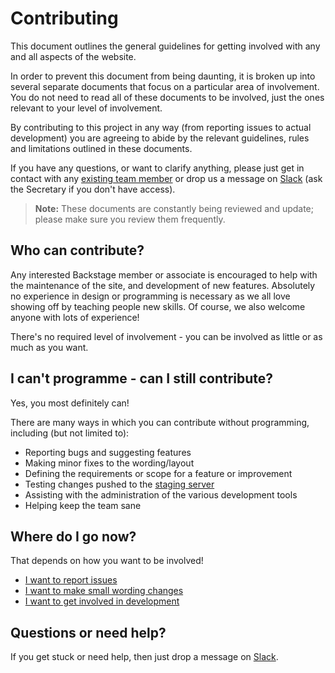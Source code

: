 # Contributing

This document outlines the general guidelines for getting involved with
any and all aspects of the website.

In order to prevent this document from being daunting, it is broken up
into several separate documents that focus on a particular area of
involvement. You do not need to read all of these documents to be
involved, just the ones relevant to your level of involvement.

By contributing to this project in any way (from reporting issues to
actual development) you are agreeing to abide by the relevant
guidelines, rules and limitations outlined in these documents.

If you have any questions, or want to clarify anything, please just get
in contact with any [existing team member][team-members] or drop us a
message on [Slack][slack] (ask the Secretary if you don't have access).

> **Note:** These documents are constantly being reviewed and update;
> please make sure you review them frequently.

## Who can contribute?

Any interested Backstage member or associate is encouraged to help with
the maintenance of the site, and development of new features. Absolutely
no experience in design or programming is necessary as we all love
showing off by teaching people new skills. Of course, we also welcome
anyone with lots of experience!

There's no required level of involvement - you can be involved as little
or as much as you want.

## I can't programme - can I still contribute?

Yes, you most definitely can!

There are many ways in which you can contribute without programming,
including (but not limited to):

* Reporting bugs and suggesting features
* Making minor fixes to the wording/layout
* Defining the requirements or scope for a feature or improvement
* Testing changes pushed to the [staging server][bts-staging]
* Assisting with the administration of the various development tools
* Helping keep the team sane

## Where do I go now?

That depends on how you want to be involved!

* [I want to report issues][contributing-issues]
* [I want to make small wording changes][contributing-wording]
* [I want to get involved in development][contributing-developing]

## Questions or need help?

If you get stuck or need help, then just drop a message on [Slack][slack].

[slack]: https://bts-website.slack.com
[team-members]: https://github.com/backstage-technical-services
[bts-staging]: https://staging.bts-crew.com
[contributing-issues]: ./docs/contributing/Reporting%20Issues.md
[contributing-wording]: ./docs/contributing/Wording%20Changes.md
[contributing-developing]: ./docs/contributing/Developing.md


